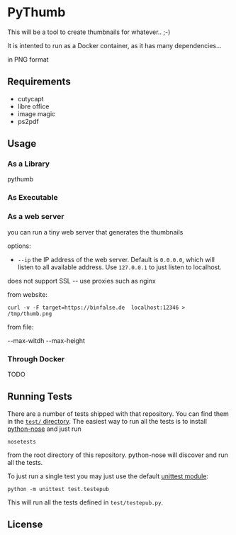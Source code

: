 # PyThumb

This will be a tool to create thumbnails for whatever.. ;-)

It is intented to run as a Docker container, as it has many dependencies...

in PNG format

## Requirements

* cutycapt
* libre office
* image magic
* ps2pdf


## Usage


### As a Library

pythumb 

### As Executable



### As a web server

you can run a tiny web server that generates the thumbnails

options:


* `--ip` the IP address of the web server. Default is `0.0.0.0`, which will listen to all available address. Use `127.0.0.1` to just listen to localhost.


does not support SSL -- use proxies such as nginx

from website:

    curl -v -F target=https://binfalse.de  localhost:12346 > /tmp/thumb.png

from file:



--max-witdh --max-height

### Through Docker

TODO

## Running Tests

There are a number of tests shipped with that repository. You can find them in the [`test/` directory](`test/`).
The easiest way to run all the tests is to install [python-nose](https://nose.readthedocs.io/en/latest/) and just run

    nosetests

from the root directory of this repository. python-nose will discover and run all the tests.

To just run a single test you may just use the default [unittest module](https://docs.python.org/2/library/unittest.html):

    python -m unittest test.testepub

This will run all the tests defined in `test/testepub.py`.


## License

